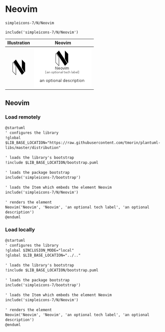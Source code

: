 # Neovim


```text
simpleicons-7/N/Neovim
```

```text
include('simpleicons-7/N/Neovim')
```



| Illustration | Neovim |
| :---: | :---: |
| ![illustration for Illustration](../../simpleicons-7/N/Neovim.png) | ![illustration for Neovim](../../simpleicons-7/N/Neovim.Local.png) |




## Neovim

### Load remotely
```plantuml
@startuml
' configures the library
!global $LIB_BASE_LOCATION="https://raw.githubusercontent.com/tmorin/plantuml-libs/master/distribution"

' loads the library's bootstrap
!include $LIB_BASE_LOCATION/bootstrap.puml

' loads the package bootstrap
include('simpleicons-7/bootstrap')

' loads the Item which embeds the element Neovim
include('simpleicons-7/N/Neovim')

' renders the element
Neovim('Neovim', 'Neovim', 'an optional tech label', 'an optional description')
@enduml
```

### Load locally
```plantuml
@startuml
' configures the library
!global $INCLUSION_MODE="local"
!global $LIB_BASE_LOCATION="../.."

' loads the library's bootstrap
!include $LIB_BASE_LOCATION/bootstrap.puml

' loads the package bootstrap
include('simpleicons-7/bootstrap')

' loads the Item which embeds the element Neovim
include('simpleicons-7/N/Neovim')

' renders the element
Neovim('Neovim', 'Neovim', 'an optional tech label', 'an optional description')
@enduml
```

